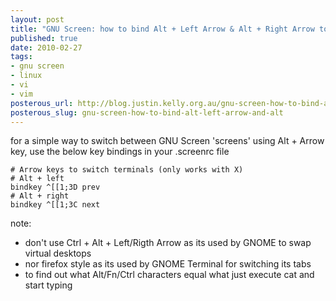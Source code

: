 ```yaml
--- 
layout: post
title: "GNU Screen: how to bind Alt + Left Arrow & Alt + Right Arrow to \tprev/next"
published: true
date: 2010-02-27
tags: 
- gnu screen
- linux
- vi
- vim
posterous_url: http://blog.justin.kelly.org.au/gnu-screen-how-to-bind-alt-left-arrow-alt-rig
posterous_slug: gnu-screen-how-to-bind-alt-left-arrow-and-alt
---
```

for a simple way to switch between GNU Screen 'screens' 
using Alt + Arrow key, use the below key bindings in your .screenrc file

    # Arrow keys to switch terminals (only works with X) 
    # Alt + left 
    bindkey ^[[1;3D prev 
    # Alt + right 
    bindkey ^[[1;3C next 

note: 
 * don't use Ctrl + Alt + Left/Rigth Arrow as its used by GNOME to swap virtual desktops 
 * nor firefox style as its used by GNOME Terminal for switching its tabs 
 * to find out what Alt/Fn/Ctrl characters equal what just execute cat and start typing
